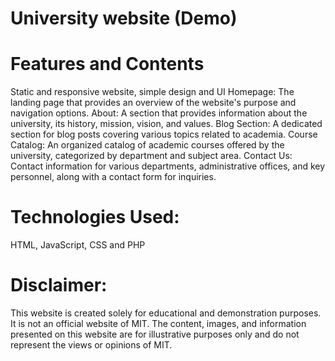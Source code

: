 # University website (Demo) 
# Features and Contents
Static and responsive website, simple design and UI
Homepage: The landing page that provides an overview of the website's purpose and navigation options.
About: A section that provides information about the university, its history, mission, vision, and values.
Blog Section: A dedicated section for blog posts covering various topics related to academia.
Course Catalog: An organized catalog of academic courses offered by the university, categorized by department and subject area.
Contact Us: Contact information for various departments, administrative offices, and key personnel, along with a contact form for inquiries.

# Technologies Used:
HTML, JavaScript, CSS and PHP

# Disclaimer:

This website is created solely for educational and demonstration purposes. It is not an official website of MIT. The content, images, and information presented on this website are for illustrative purposes only and do not represent the views or opinions of MIT.


